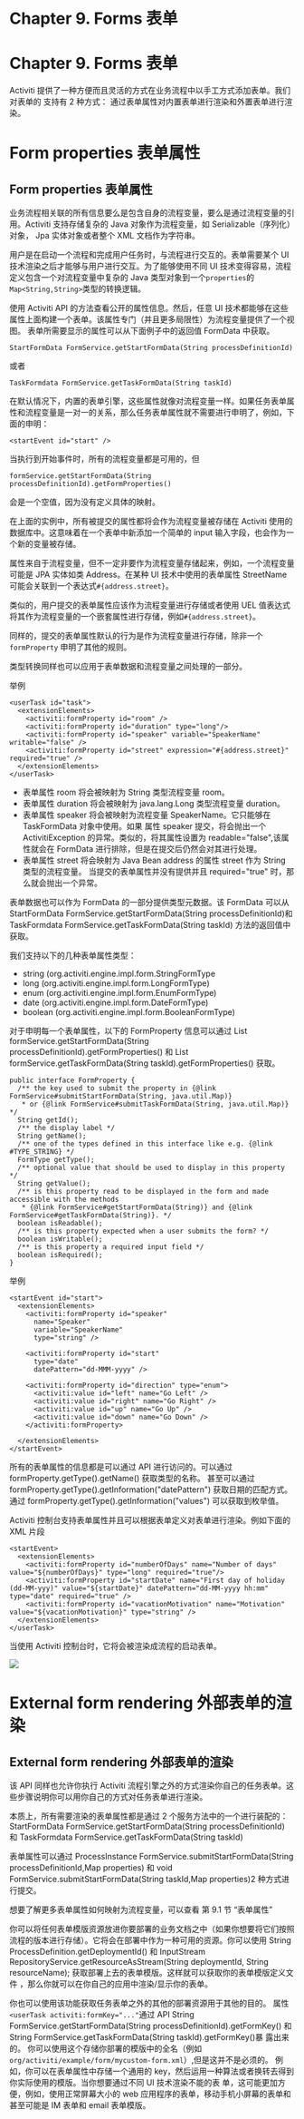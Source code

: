 # Chapter 9\. Forms 表单

# Chapter 9\. Forms 表单

Activiti 提供了一种方便而且灵活的方式在业务流程中以手工方式添加表单。我们对表单的 支持有 2 种方式： 通过表单属性对内置表单进行渲染和外置表单进行渲染。

# Form properties 表单属性

## Form properties 表单属性

业务流程相关联的所有信息要么是包含自身的流程变量，要么是通过流程变量的引用。Activiti 支持存储复杂的 Java 对象作为流程变量，如 Serializable（序列化）对象， Jpa 实体对象或者整个 XML 文档作为字符串。

用户是在启动一个流程和完成用户任务时，与流程进行交互的。表单需要某个 UI 技术渲染之后才能够与用户进行交互。为了能够使用不同 UI 技术变得容易，流程定义包含一个对流程变量中复杂的 Java 类型对象到一个`properties`的 `Map<String,String>`类型的转换逻辑。

使用 Activiti API 的方法查看公开的属性信息。然后，任意 UI 技术都能够在这些属性上面构建一个表单。该属性专门（并且更多局限性）为流程变量提供了一个视图。 表单所需要显示的属性可以从下面例子中的返回值 FormData 中获取。

```
StartFormData FormService.getStartFormData(String processDefinitionId) 
```

或者

```
TaskFormdata FormService.getTaskFormData(String taskId) 
```

在默认情况下，内置的表单引擎，这些属性就像对流程变量一样。如果任务表单属性和流程变量是一对一的关系，那么任务表单属性就不需要进行申明了，例如，下面的申明：

```
<startEvent id="start" /> 
```

当执行到开始事件时，所有的流程变量都是可用的，但

```
formService.getStartFormData(String processDefinitionId).getFormProperties() 
```

会是一个空值，因为没有定义具体的映射。

在上面的实例中，所有被提交的属性都将会作为流程变量被存储在 Activiti 使用的数据库中。这意味着在一个表单中新添加一个简单的 input 输入字段，也会作为一个新的变量被存储。

属性来自于流程变量，但不一定非要作为流程变量存储起来，例如，一个流程变量可能是 JPA 实体如类 Address。在某种 UI 技术中使用的表单属性 StreetName 可能会关联到一个表达式`#{address.street}`。

类似的，用户提交的表单属性应该作为流程变量进行存储或者使用 UEL 值表达式将其作为流程变量的一个嵌套属性进行存储，例如`#{address.street}`。

同样的，提交的表单属性默认的行为是作为流程变量进行存储，除非一个 `formProperty` 申明了其他的规则。

类型转换同样也可以应用于表单数据和流程变量之间处理的一部分。

举例

```
<userTask id="task">
  <extensionElements>
    <activiti:formProperty id="room" />
    <activiti:formProperty id="duration" type="long"/>
    <activiti:formProperty id="speaker" variable="SpeakerName" writable="false" />
    <activiti:formProperty id="street" expression="#{address.street}" required="true" />
  </extensionElements>
</userTask> 
```

*   表单属性 room 将会被映射为 String 类型流程变量 room。
*   表单属性 duration 将会被映射为 java.lang.Long 类型流程变量 duration。
*   表单属性 speaker 将会被映射为流程变量 SpeakerName。它只能够在 TaskFormData 对象中使用。如果 属性 speaker 提交，将会抛出一个 ActivitiException 的异常。类似的，将其属性设置为 readable="false",该属性就会在 FormData 进行排除，但是在提交后仍然会对其进行处理。
*   表单属性 street 将会映射为 Java Bean address 的属性 street 作为 String 类型的流程变量。 当提交的表单属性并没有提供并且 required="true" 时，那么就会抛出一个异常。

表单数据也可以作为 FormData 的一部分提供类型元数据。该 FormData 可以从 StartFormData FormService.getStartFormData(String processDefinitionId)和 TaskFormdata FormService.getTaskFormData(String taskId) 方法的返回值中获取。

我们支持以下的几种表单属性类型：

*   string (org.activiti.engine.impl.form.StringFormType
*   long (org.activiti.engine.impl.form.LongFormType)
*   enum (org.activiti.engine.impl.form.EnumFormType)
*   date (org.activiti.engine.impl.form.DateFormType)
*   boolean (org.activiti.engine.impl.form.BooleanFormType)

对于申明每一个表单属性，以下的 FormProperty 信息可以通过 List <formproperty class="calibre27">formService.getStartFormData(String processDefinitionId).getFormProperties() 和 List <formproperty class="calibre27">formService.getTaskFormData(String taskId).getFormProperties() 获取。</formproperty></formproperty>

```
public interface FormProperty {
  /** the key used to submit the property in {@link FormService#submitStartFormData(String, java.util.Map)}
   * or {@link FormService#submitTaskFormData(String, java.util.Map)} */
  String getId();
  /** the display label */
  String getName();
  /** one of the types defined in this interface like e.g. {@link #TYPE_STRING} */
  FormType getType();
  /** optional value that should be used to display in this property */
  String getValue();
  /** is this property read to be displayed in the form and made accessible with the methods
   * {@link FormService#getStartFormData(String)} and {@link FormService#getTaskFormData(String)}. */
  boolean isReadable();
  /** is this property expected when a user submits the form? */
  boolean isWritable();
  /** is this property a required input field */
  boolean isRequired();
} 
```

举例

```
<startEvent id="start">
  <extensionElements>
    <activiti:formProperty id="speaker"
      name="Speaker"
      variable="SpeakerName"
      type="string" />

    <activiti:formProperty id="start"
      type="date"
      datePattern="dd-MMM-yyyy" />

    <activiti:formProperty id="direction" type="enum">
      <activiti:value id="left" name="Go Left" />
      <activiti:value id="right" name="Go Right" />
      <activiti:value id="up" name="Go Up" />
      <activiti:value id="down" name="Go Down" />
    </activiti:formProperty>

  </extensionElements>
</startEvent> 
```

所有的表单属性的信息都是可以通过 API 进行访问的。可以通过 formProperty.getType().getName() 获取类型的名称。 甚至可以通过 formProperty.getType().getInformation("datePattern") 获取日期的匹配方式。通过 formProperty.getType().getInformation("values") 可以获取到枚举值。

Activiti 控制台支持表单属性并且可以根据表单定义对表单进行渲染。例如下面的 XML 片段

```
<startEvent>
  <extensionElements>
    <activiti:formProperty id="numberOfDays" name="Number of days" value="${numberOfDays}" type="long" required="true"/>
    <activiti:formProperty id="startDate" name="First day of holiday (dd-MM-yyy)" value="${startDate}" datePattern="dd-MM-yyyy hh:mm" type="date" required="true" />
    <activiti:formProperty id="vacationMotivation" name="Motivation" value="${vacationMotivation}" type="string" />
  </extensionElements>
</userTask> 
```

当使用 Activiti 控制台时，它将会被渲染成流程的启动表单。

![](img/65f0fa29.png)

# External form rendering 外部表单的渲染

## External form rendering 外部表单的渲染

该 API 同样也允许你执行 Activiti 流程引擎之外的方式渲染你自己的任务表单。这些步骤说明你可以用你自己的方式对任务表单进行渲染。

本质上，所有需要渲染的表单属性都是通过 2 个服务方法中的一个进行装配的： StartFormData FormService.getStartFormData(String processDefinitionId) 和 TaskFormdata FormService.getTaskFormData(String taskId)

表单属性可以通过 ProcessInstance FormService.submitStartFormData(String processDefinitionId,Map <stringu0002cstring class="calibre27">properties) 和 void FormService.submitStartFormData(String taskId,Map <stringu0002cstring class="calibre27">properties)2 种方式进行提交。</stringu0002cstring></stringu0002cstring>

想要了解更多表单属性如何映射为流程变量，可以查看 第 9.1 节 “表单属性”

你可以将任何表单模版资源放进你要部署的业务文档之中（如果你想要将它们按照流程的版本进行存储）。它将会在部署中作为一种可用的资源。你可以使用 String ProcessDefinition.getDeploymentId() 和 InputStream RepositoryService.getResourceAsStream(String deploymentId, String resourceName); 获取部署上去的表单模版。这样就可以获取你的表单模版定义文件 ，那么你就可以在你自己的应用中渲染/显示你的表单。

你也可以使用该功能获取任务表单之外的其他的部署资源用于其他的目的。 属性`<userTask activiti:formKey="..."`通过 API String FormService.getStartFormData(String processDefinitionId).getFormKey() 和 String FormService.getTaskFormData(String taskId).getFormKey()暴 露出来的。 你可以使用这个存储你部署的模版中的全名（例如`org/activiti/example/form/mycustom-form.xml`）,但是这并不是必须的。 例如，你可以在表单属性中存储一个通用的 key，然后运用一种算法或者换转去得到你实际使用的模版。当你想要通过不同 UI 技术渲染不能的表 单，这可能更加方便，例如，使用正常屏幕大小的 web 应用程序的表单，移动手机小屏幕的表单和甚至可能是 IM 表单和 email 表单模版。